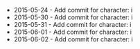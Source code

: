 - 2015-05-24 - Add commit for character: i
- 2015-05-30 - Add commit for character: i
- 2015-05-31 - Add commit for character: i
- 2015-06-01 - Add commit for character: i
- 2015-06-02 - Add commit for character: i
